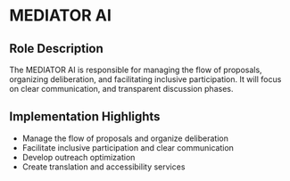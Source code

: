 # MEDIATOR AI

## Role Description

The MEDIATOR AI is responsible for managing the flow of proposals, organizing deliberation, and facilitating inclusive participation. It will focus on clear communication, and transparent discussion phases.

## Implementation Highlights

* Manage the flow of proposals and organize deliberation
* Facilitate inclusive participation and clear communication
* Develop outreach optimization
* Create translation and accessibility services